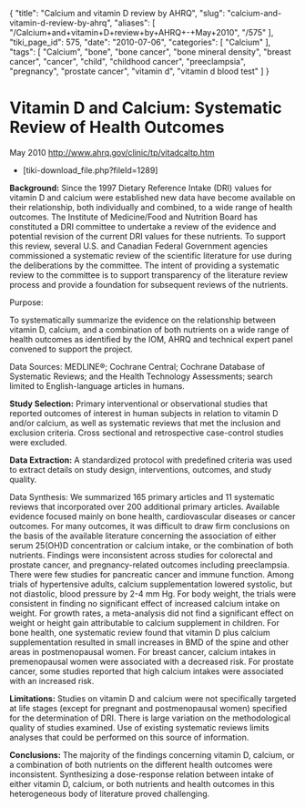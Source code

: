 {
    "title": "Calcium and vitamin D review by AHRQ",
    "slug": "calcium-and-vitamin-d-review-by-ahrq",
    "aliases": [
        "/Calcium+and+vitamin+D+review+by+AHRQ+-+May+2010",
        "/575"
    ],
    "tiki_page_id": 575,
    "date": "2010-07-06",
    "categories": [
        "Calcium"
    ],
    "tags": [
        "Calcium",
        "bone",
        "bone cancer",
        "bone mineral density",
        "breast cancer",
        "cancer",
        "child",
        "childhood cancer",
        "preeclampsia",
        "pregnancy",
        "prostate cancer",
        "vitamin d",
        "vitamin d blood test"
    ]
}


# Vitamin D and Calcium: Systematic Review  of Health Outcomes

May 2010 http://www.ahrq.gov/clinic/tp/vitadcaltp.htm

* <span>[tiki-download_file.php?fileId=1289]</span>

 **Background:** Since the 1997 Dietary Reference Intake  (DRI) values for vitamin D and calcium were established new data have  become available on their relationship, both individually and combined,  to a wide range of health outcomes. The Institute of Medicine/Food and  Nutrition Board has constituted a DRI committee to undertake a review of  the evidence and potential revision of the current DRI values for these  nutrients. To support this review, several U.S. and Canadian Federal  Government agencies commissioned a systematic review of the scientific  literature for use during the deliberations by the committee. The intent  of providing a systematic review to the committee is to support  transparency of the literature review process and provide a foundation  for subsequent reviews of the nutrients.

Purpose:

To systematically summarize the evidence on the  relationship between vitamin D, calcium, and a combination of both  nutrients on a wide range of health outcomes as identified by the IOM,  AHRQ and technical expert panel convened to support the project.  

Data Sources: MEDLINE®; Cochrane Central; Cochrane Database of  Systematic Reviews; and the Health Technology Assessments; search  limited to English-language articles in humans.

 **Study Selection:** Primary interventional or  observational studies that reported outcomes of interest in human  subjects in relation to vitamin D and/or calcium, as well as systematic  reviews that met the inclusion and exclusion criteria. Cross sectional  and retrospective case-control studies were excluded.

 **Data Extraction:** A standardized protocol with  predefined criteria was used to extract details on study design,  interventions, outcomes, and study quality.

Data Synthesis: We summarized 165 primary articles and 11 systematic  reviews that incorporated over 200 additional primary articles.  Available evidence focused mainly on bone health, cardiovascular  diseases or cancer outcomes. For many outcomes, it was difficult to draw  firm conclusions on the basis of the available literature concerning  the association of either serum 25(OH)D concentration or calcium intake,  or the combination of both nutrients. Findings were inconsistent across  studies for colorectal and prostate cancer, and pregnancy-related  outcomes including preeclampsia. There were few studies for pancreatic  cancer and immune function. Among trials of hypertensive adults, calcium  supplementation lowered systolic, but not diastolic, blood pressure by  2-4 mm Hg. For body weight, the trials were consistent in finding no  significant effect of increased calcium intake on weight. For growth  rates, a meta-analysis did not find a significant effect on weight or  height gain attributable to calcium supplement in children. For bone  health, one systematic review found that vitamin D plus calcium  supplementation resulted in small increases in BMD of the spine and  other areas in postmenopausal women. For breast cancer, calcium intakes  in premenopausal women were associated with a decreased risk. For  prostate cancer, some studies reported that high calcium intakes were  associated with an increased risk.

 **Limitations:** Studies on vitamin D and calcium were  not specifically targeted at life stages (except for pregnant and  postmenopausal women) specified for the determination of DRI. There  is large variation on the methodological quality of studies examined.  Use of existing systematic reviews limits analyses that could be  performed on this source of information.

 **Conclusions:** The majority of the findings concerning  vitamin D, calcium, or a combination of both nutrients on the different  health outcomes were inconsistent. Synthesizing a dose-response  relation between intake of either vitamin D, calcium, or both nutrients  and health outcomes in this heterogeneous body of literature proved  challenging.